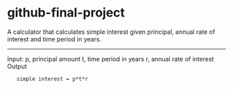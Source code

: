 # github-final-project

A calculator that calculates simple interest given principal, annual rate of interest and time period in years.

---

Input:
   p, principal amount
   t, time period in years
   r, annual rate of interest
Output

```
   simple interest = p*t*r
```

